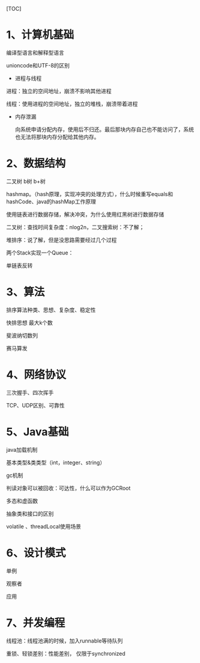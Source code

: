 [TOC]



# 1、计算机基础

编译型语言和解释型语言

unioncode和UTF-8的区别



- 进程与线程

进程：独立的空间地址，崩溃不影响其他进程

线程：使用进程的空间地址，独立的堆栈，崩溃带着进程



- 内存泄漏

  向系统申请分配内存，使用后不归还。最后那块内存自己也不能访问了，系统也无法将那块内存分配给其他内存。



# 2、数据结构

二叉树 b树 b+树

hashmap。（hash原理，实现冲突的处理方式），什么时候重写equals和hashCode、java的hashMap工作原理

使用链表进行数据存储，解决冲突，为什么使用红黑树进行数据存储



二叉树：查找时间复杂度：nlog2n，二叉搜索树：不了解；

 堆排序：说了解，但是没思路需要经过几个过程

两个Stack实现一个Queue：



单链表反转

#  3、算法

排序算法种类、思想、复杂度、稳定性

快排思想 最大k个数

斐波纳切数列

赛马算发

# 4、网络协议

三次握手、四次挥手

TCP、UDP区别、可靠性



# 5、Java基础

java加载机制

基本类型&类类型（int，integer、string）



gc机制

判读对象可以被回收：可达性，什么可以作为GCRoot

多态和虚函数

抽象类和接口的区别

volatile 、threadLocal使用场景

# 6、设计模式

单例

观察者

应用

# 7、并发编程

线程池：线程池满的时候，加入runnable等待队列

重锁、轻锁差别：性能差别， 仅限于synchronized